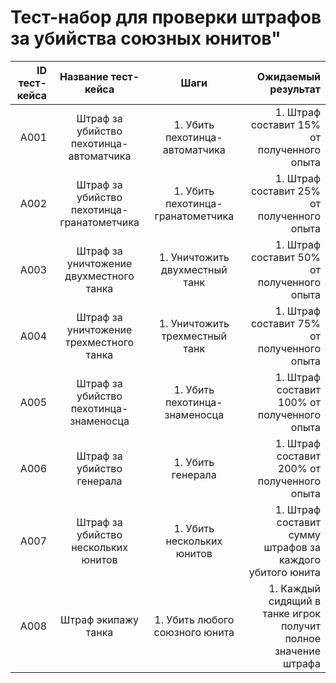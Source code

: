# **Тест-набор для проверки штрафов за убийства союзных юнитов"**

| ID тест-кейса |            Название тест-кейса             |               Шаги                |                                          Ожидаемый результат |
| ------------: | :----------------------------------------: | :-------------------------------: | -----------------------------------------------------------: |
|          A001 |  Штраф за убийство пехотинца-автоматчика   |  1. Убить пехотинца-автоматчика   |                   1. Штраф составит 15% от полученного опыта |
|          A002 | Штраф за убийство пехотинца-гранатометчика | 1. Убить пехотинца-гранатометчика |                   1. Штраф составит 25% от полученного опыта |
|          A003 |  Штраф за уничтожение двухместного танка   |  1. Уничтожить двухместный танк   |                   1. Штраф составит 50% от полученного опыта |
|          A004 |  Штраф за уничтожение трехместного танка   |  1. Уничтожить трехместный танк   |                   1. Штраф составит 75% от полученного опыта |
|          A005 |   Штраф за убийство пехотинца-знаменосца   |   1. Убить пехотинца-знаменосца   |                  1. Штраф составит 100% от полученного опыта |
|          A006 |         Штраф за убийство генерала         |         1. Убить генерала         |                  1. Штраф составит 200% от полученного опыта |
|          A007 |    Штраф за убийство нескольких юнитов     |    1. Убить нескольких юнитов     |     1. Штраф составит сумму штрафов за каждого убитого юнита |
|          A008 |            Штраф экипажу танка             |  1. Убить любого союзного юнита   | 1. Каждый сидящий в танке игрок получит полное значение штрафа |
